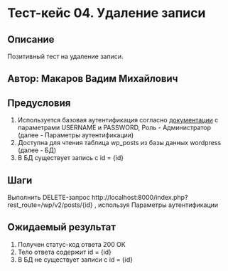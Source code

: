 # Тест-кейс 04. Удаление записи

## Описание
Позитивный тест на удаление записи.

## Автор: Макаров Вадим Михайлович

## Предусловия
1) Используется базовая аутентификация согласно 
[документации](https://developer.wordpress.org/rest-api/using-the-rest-api/authentication/#basic-authentication-with-application-passwords)
с параметрами USERNAME и PASSWORD, Роль - Администратор (далее - Параметры аутентификации)
2) Доступна для чтения таблица wp_posts из базы данных wordpress (далее - БД)
3) В БД существует запись с id = {id}


## Шаги
Выполнить DELETE-запрос http://localhost:8000/index.php?rest_route=/wp/v2/posts/{id} , используя Параметры аутентификации


## Ожидаемый результат
1) Получен статус-код ответа 200 OK
2) Тело ответа содержит id = {id}
3) В БД не существует записи c id = {id}